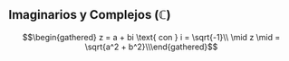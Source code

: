 Imaginarios y Complejos ($\mathbb{C}$)
--------------------------------------

$$\begin{gathered}
z = a + bi \text{ con } i = \sqrt{-1}\\
\mid z \mid = \sqrt{a^2 + b^2}\\\end{gathered}$$